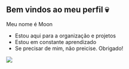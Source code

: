 ## Bem vindos ao meu perfil 💀

Meu nome é Moon

- Estou aqui para a organização e projetos
- Estou em constante aprendizado
- Se precisar de mim, não preicise. Obrigado!

![](https://media1.tenor.com/m/wcA_uV2A7_0AAAAC/kuromi-sleep.gif)
